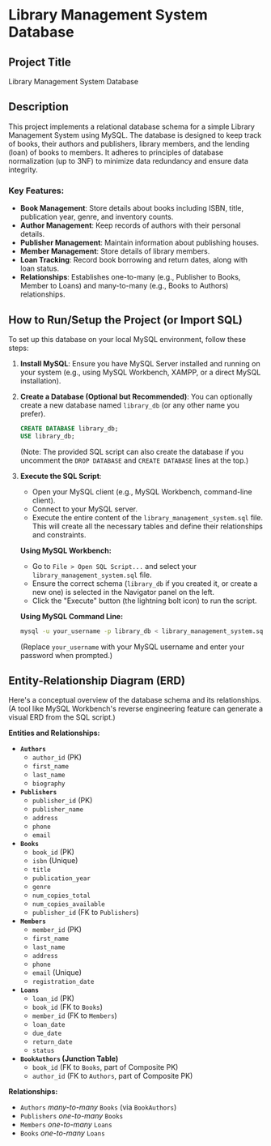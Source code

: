 # Library Management System Database

## Project Title
Library Management System Database

## Description
This project implements a relational database schema for a simple Library Management System using MySQL. The database is designed to keep track of books, their authors and publishers, library members, and the lending (loan) of books to members. It adheres to principles of database normalization (up to 3NF) to minimize data redundancy and ensure data integrity.

### Key Features:
-   **Book Management**: Store details about books including ISBN, title, publication year, genre, and inventory counts.
-   **Author Management**: Keep records of authors with their personal details.
-   **Publisher Management**: Maintain information about publishing houses.
-   **Member Management**: Store details of library members.
-   **Loan Tracking**: Record book borrowing and return dates, along with loan status.
-   **Relationships**: Establishes one-to-many (e.g., Publisher to Books, Member to Loans) and many-to-many (e.g., Books to Authors) relationships.

## How to Run/Setup the Project (or Import SQL)

To set up this database on your local MySQL environment, follow these steps:

1.  **Install MySQL**: Ensure you have MySQL Server installed and running on your system (e.g., using MySQL Workbench, XAMPP, or a direct MySQL installation).
2.  **Create a Database (Optional but Recommended)**: You can optionally create a new database named `library_db` (or any other name you prefer).
    ```sql
    CREATE DATABASE library_db;
    USE library_db;
    ```
    (Note: The provided SQL script can also create the database if you uncomment the `DROP DATABASE` and `CREATE DATABASE` lines at the top.)
3.  **Execute the SQL Script**:
    * Open your MySQL client (e.g., MySQL Workbench, command-line client).
    * Connect to your MySQL server.
    * Execute the entire content of the `library_management_system.sql` file. This will create all the necessary tables and define their relationships and constraints.

    **Using MySQL Workbench:**
    * Go to `File > Open SQL Script...` and select your `library_management_system.sql` file.
    * Ensure the correct schema (`library_db` if you created it, or create a new one) is selected in the Navigator panel on the left.
    * Click the "Execute" button (the lightning bolt icon) to run the script.

    **Using MySQL Command Line:**
    ```bash
    mysql -u your_username -p library_db < library_management_system.sql
    ```
    (Replace `your_username` with your MySQL username and enter your password when prompted.)

## Entity-Relationship Diagram (ERD)
Here's a conceptual overview of the database schema and its relationships. (A tool like MySQL Workbench's reverse engineering feature can generate a visual ERD from the SQL script.)

**Entities and Relationships:**

-   **`Authors`**
    -   `author_id` (PK)
    -   `first_name`
    -   `last_name`
    -   `biography`
-   **`Publishers`**
    -   `publisher_id` (PK)
    -   `publisher_name`
    -   `address`
    -   `phone`
    -   `email`
-   **`Books`**
    -   `book_id` (PK)
    -   `isbn` (Unique)
    -   `title`
    -   `publication_year`
    -   `genre`
    -   `num_copies_total`
    -   `num_copies_available`
    -   `publisher_id` (FK to `Publishers`)
-   **`Members`**
    -   `member_id` (PK)
    -   `first_name`
    -   `last_name`
    -   `address`
    -   `phone`
    -   `email` (Unique)
    -   `registration_date`
-   **`Loans`**
    -   `loan_id` (PK)
    -   `book_id` (FK to `Books`)
    -   `member_id` (FK to `Members`)
    -   `loan_date`
    -   `due_date`
    -   `return_date`
    -   `status`
-   **`BookAuthors` (Junction Table)**
    -   `book_id` (FK to `Books`, part of Composite PK)
    -   `author_id` (FK to `Authors`, part of Composite PK)

**Relationships:**
-   `Authors` *many-to-many* `Books` (via `BookAuthors`)
-   `Publishers` *one-to-many* `Books`
-   `Members` *one-to-many* `Loans`
-   `Books` *one-to-many* `Loans`

